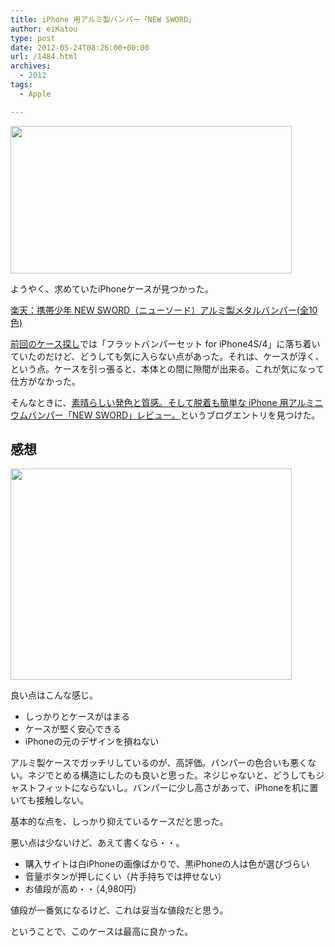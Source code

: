 ```yaml
---
title: iPhone 用アルミ製バンパー「NEW SWORD」
author: eiKatou
type: post
date: 2012-05-24T08:26:00+00:00
url: /1484.html
archives:
  - 2012
tags:
  - Apple

---
```

[<img src="http://eikatou.net/blog/wp-content./uploads/2012/05/20120524b.jpg" alt="" title="20120524b" width="450" height="236" class="alignnone size-full wp-image-1488" srcset="./uploads/2012/05/20120524b.jpg 450w, ./uploads/2012/05/20120524b-300x157.jpg 300w" sizes="(max-width: 450px) 100vw, 450px" />][1]
  
ようやく、求めていたiPhoneケースが見つかった。
  
[楽天：携帯少年 NEW SWORD（ニューソード）アルミ製メタルバンパー(全10色)][2]

[前回のケース探し][3]では「フラットバンパーセット for iPhone4S/4」に落ち着いていたのだけど、どうしても気に入らない点があった。それは、ケースが浮く、という点。ケースを引っ張ると、本体との間に隙間が出来る。これが気になって仕方がなかった。

そんなときに、[素晴らしい発色と質感。そして脱着も簡単な iPhone 用アルミニウムバンパー「NEW SWORD」レビュー。][4]というブログエントリを見つけた。

## 感想

[<img src="http://eikatou.net/blog/wp-content./uploads/2012/05/20120524a.jpg" alt="" title="20120524a" width="450" height="338" class="alignnone size-full wp-image-1485" srcset="./uploads/2012/05/20120524a.jpg 450w, ./uploads/2012/05/20120524a-300x225.jpg 300w, ./uploads/2012/05/20120524a-399x300.jpg 399w" sizes="(max-width: 450px) 100vw, 450px" />][5]

良い点はこんな感じ。

  * しっかりとケースがはまる
  * ケースが堅く安心できる
  * iPhoneの元のデザインを損ねない

アルミ製ケースでガッチリしているのが、高評価。バンパーの色合いも悪くない。ネジでとめる構造にしたのも良いと思った。ネジじゃないと、どうしてもジャストフィットにならないし。バンパーに少し高さがあって、iPhoneを机に置いても接触しない。
  
基本的な点を、しっかり抑えているケースだと思った。 

悪い点は少ないけど、あえて書くなら・・。

  * 購入サイトは白iPhoneの画像ばかりで、黒iPhoneの人は色が選びづらい
  * 音量ボタンが押しにくい（片手持ちでは押せない）
  * お値段が高め・・（4,980円）

値段が一番気になるけど、これは妥当な値段だと思う。 

ということで、このケースは最高に良かった。

 [1]: http://eikatou.net/blog/wp-content./uploads/2012/05/20120524b.jpg
 [2]: http://item.rakuten.co.jp/eco-return/newsword_4case/
 [3]: http://eikatou.net/blog/2012/05/iphone-case/
 [4]: http://www.donpy.net/standard-entry/review_2/15835.html
 [5]: http://eikatou.net/blog/wp-content./uploads/2012/05/20120524a.jpg
